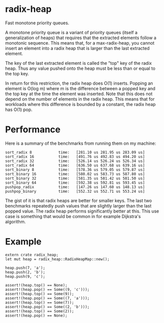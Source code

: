 # radix-heap

Fast monotone priority queues.

A monotone priority queue is a variant of priority queues (itself a
generalization of heaps) that requires that the extracted elements follow a
monotonic sequence. This means that, for a max-radix-heap, you cannot insert
an element into a radix heap that is larger than the last extracted element.

The key of the last extracted element is called the "top" key of the radix
heap. Thus any value pushed onto the heap must be less than or equal to
the top key.

In return for this restriction, the radix heap does O(1) inserts. Popping an
element is O(log m) where m is the difference between a popped key and the
top key at the time the element was inserted. Note that this does not depend
on the number of elements in the radix heap. This means that for workloads
where this difference is bounded by a constant, the radix heap has O(1) pop.

# Performance

Here is a summary of the benchmarks from running them on my machine:

```text
sort_radix 8            time:   [281.10 us 281.95 us 283.09 us]
sort_radix 16           time:   [491.76 us 492.83 us 494.20 us]
sort_radix 32           time:   [526.14 us 526.24 us 526.34 us]
sort_radix 64           time:   [636.50 us 637.68 us 639.16 us]
sort_binary 8           time:   [578.36 us 579.05 us 579.87 us]
sort_binary 16          time:   [580.02 us 583.73 us 587.80 us]
sort_binary 32          time:   [581.35 us 581.42 us 581.50 us]
sort_binary 64          time:   [592.38 us 592.81 us 593.45 us]
pushpop_radix           time:   [147.26 us 147.60 us 148.13 us]
pushpop_binary          time:   [552.32 us 552.71 us 553.24 us]
```

The gist of it is that radix heaps are better for smaller keys. The last two
benchmarks repeatedly push values that are slightly larger than the last popped
value. The radix heap performs significantly better at this. This use case is
something that would be common in for example Dijkstra's algorithm.

# Example

```
extern crate radix_heap;
let mut heap = radix_heap::RadixHeapMap::new();

heap.push(7, 'a');
heap.push(2, 'b');
heap.push(9, 'c');

assert!(heap.top() == None);
assert!(heap.pop() == Some((9, 'c')));
assert!(heap.top() == Some(9));
assert!(heap.pop() == Some((7, 'a')));
assert!(heap.top() == Some(7));
assert!(heap.pop() == Some((2, 'b')));
assert!(heap.top() == Some(2));
assert!(heap.pop() == None);
```